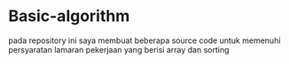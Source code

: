 # Basic-algorithm
pada repository ini saya membuat beberapa source code untuk memenuhi persyaratan lamaran pekerjaan yang berisi array dan sorting
